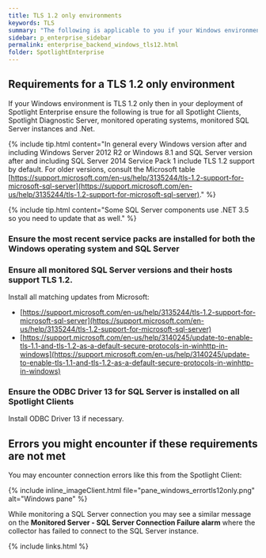 ```yaml
---
title: TLS 1.2 only environments
keywords: TLS
summary: "The following is applicable to you if your Windows environment is TLS 1.2 only."
sidebar: p_enterprise_sidebar
permalink: enterprise_backend_windows_tls12.html
folder: SpotlightEnterprise
---
```




## Requirements for a TLS 1.2 only environment

If your Windows environment is TLS 1.2 only then in your deployment of Spotlight Enterprise ensure the following is true for all Spotlight Clients, Spotlight Diagnostic Server, monitored operating systems, monitored SQL Server instances and .Net.

{% include tip.html content="In general every Windows version after and including Windows Server 2012 R2 or Windows 8.1  and SQL Server version after and including SQL Server 2014 Service Pack 1 include TLS 1.2 support by default. For older versions, consult the Microsoft table  [https://support.microsoft.com/en-us/help/3135244/tls-1.2-support-for-microsoft-sql-server](https://support.microsoft.com/en-us/help/3135244/tls-1.2-support-for-microsoft-sql-server)." %}

{% include tip.html content="Some SQL Server components use .NET 3.5 so you need to update that as well." %}

### Ensure the most recent service packs are installed for both the Windows operating system and SQL Server


### Ensure all monitored SQL Server versions and their hosts support TLS 1.2.

Install all matching updates from Microsoft:

* [https://support.microsoft.com/en-us/help/3135244/tls-1.2-support-for-microsoft-sql-server](https://support.microsoft.com/en-us/help/3135244/tls-1.2-support-for-microsoft-sql-server)
* [https://support.microsoft.com/en-us/help/3140245/update-to-enable-tls-1.1-and-tls-1.2-as-a-default-secure-protocols-in-winhttp-in-windows](https://support.microsoft.com/en-us/help/3140245/update-to-enable-tls-1.1-and-tls-1.2-as-a-default-secure-protocols-in-winhttp-in-windows)


### Ensure the ODBC Driver 13 for SQL Server is installed on all Spotlight Clients
Install ODBC Driver 13 if necessary.


## Errors you might encounter if these requirements are not met

You may encounter connection errors like this from the Spotlight Client:

{% include inline_imageClient.html file="pane_windows_errortls12only.png" alt="Windows pane" %}

While monitoring a SQL Server connection you may see a similar message on the **Monitored Server - SQL Server Connection Failure alarm** where the collector has failed to connect to the SQL Server instance.



{% include links.html %}
